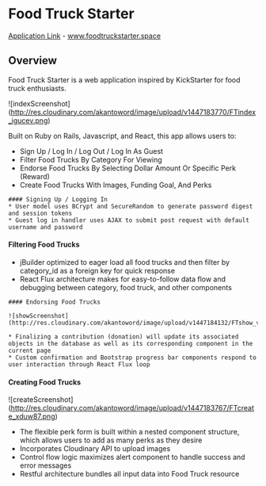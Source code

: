 # Food Truck Starter

[Application Link][link] - www.foodtruckstarter.space

[link]: foodtruckstarter.space

## Overview

Food Truck Starter is a web application inspired by KickStarter for food truck enthusiasts.

![indexScreenshot]
(http://res.cloudinary.com/akantoword/image/upload/v1447183770/FTindex_igucev.png)

Built on Ruby on Rails, Javascript, and React, this app allows users to:

* Sign Up / Log In / Log Out / Log In As Guest
* Filter Food Trucks By Category For Viewing
* Endorse Food Trucks By Selecting Dollar Amount Or Specific Perk (Reward)
* Create Food Trucks With Images, Funding Goal, And Perks
```
#### Signing Up / Logging In
* User model uses BCrypt and SecureRandom to generate password digest and session tokens
* Guest log in handler uses AJAX to submit post request with default username and password
```
#### Filtering Food Trucks
* jBuilder optimized to eager load all food trucks and then filter by category_id as a foreign key for quick response
* React Flux architecture makes for easy-to-follow data flow and debugging between category, food truck, and other components
```
#### Endorsing Food Trucks

![showScreenshot]
(http://res.cloudinary.com/akantoword/image/upload/v1447184132/FTshow_vdjybq.png)

* Finalizing a contribution (donation) will update its associated objects in the database as well as its corresponding component in the current page
* Custom confirmation and Bootstrap progress bar components respond to user interaction through React Flux loop
```
#### Creating Food Trucks

![createScreenshot]
(http://res.cloudinary.com/akantoword/image/upload/v1447183767/FTcreate_xduw87.png)

* The flexible perk form is built within a nested component structure, which allows users to add as many perks as they desire
* Incorporates Cloudinary API to upload images
* Control flow logic maximizes alert component to handle success and error messages
* Restful architecture bundles all input data into Food Truck resource
```
